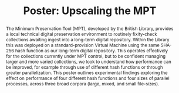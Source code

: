 ---
abstract: The Minimum Preservation Tool (MPT), developed by the British Library, provides
  a local technical digital preservation environment to routinely fixity-check collections
  awaiting ingest into a long-term digital repository. Within the Library this was
  deployed on a standard-provision Virtual Machine using the same SHA-256 hash function
  as our long-term digital repository. This operates effectively for the collections
  currently under MPT control, but to be confident managing larger and more varied
  collections, we look to understand how performance can be improved, for example
  through use of different hash functions or through greater parallelization. This
  poster outlines experimental findings exploring the effect on performance of four
  different hash functions and four sizes of parallel processes, across three broad
  corpora (large, mixed, and small file-sizes).
creators:
- May, Peter
date: null
document_url: https://az659834.vo.msecnd.net/eventsairwesteuprod/production-inconference-public/a3e4f5b25a0c400aa3e9083e6f592da2
grand_parent: iPRES
institutions:
- British Library
keywords:
- minimum preservation tool
- performance
- checksum
landing_page_url: null
language: eng
layout: publication
license: CC-BY 4.0 International
notes_url: null
parent: iPRES 2022
publication_type: poster
size: null
slides_url: null
source_name: iPRES
title: 'Poster: Upscaling the MPT'
year: 2022
---